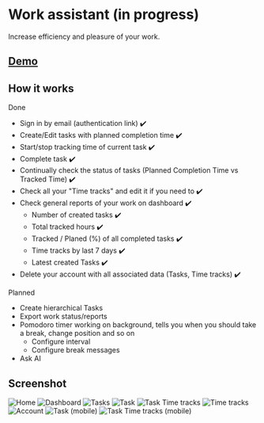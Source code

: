 # Work assistant (in progress)

Increase efficiency and pleasure of your work.

## [Demo](https://work-assistant-puce.vercel.app/)

## How it works

Done
- Sign in by email (authentication link) :heavy_check_mark:
- Create/Edit tasks with planned completion time :heavy_check_mark:
- Start/stop tracking time of current task :heavy_check_mark:
- Complete task :heavy_check_mark:
- Continually check the status of tasks (Planned Completion Time vs Tracked Time) :heavy_check_mark:
- Check all your "Time tracks" and edit it if you need to :heavy_check_mark:
- Check general reports of your work on dashboard :heavy_check_mark:
  - Number of created tasks :heavy_check_mark:
  - Total tracked hours :heavy_check_mark:
  - Tracked / Planed (%) of all completed tasks :heavy_check_mark:
  - Time tracks by last 7 days :heavy_check_mark:
  - Latest created Tasks :heavy_check_mark:
- Delete your account with all associated data (Tasks, Time tracks) :heavy_check_mark:

Planned
- Create hierarchical Tasks
- Export work status/reports
- Pomodoro timer working on background, tells you when you should take a break, change position and so on
  - Configure interval
  - Configure break messages
- Ask AI

## Screenshot

![Home](screenshots/opengraph-image.png)
![Dashboard](screenshots/dashboard.png)
![Tasks](screenshots/tasks.png)
![Task](screenshots/task.png)
![Task Time tracks](screenshots/task-time-tracks.png)
![Time tracks](screenshots/time-tracks.png)
![Account](screenshots/account.png)
![Task (mobile)](screenshots/task-mobile.png)
![Task Time tracks (mobile)](screenshots/task-time-tracks-mobile.png)
